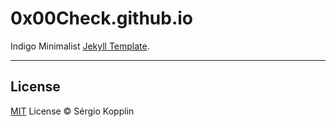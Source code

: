 # 0x00Check.github.io
Indigo Minimalist [Jekyll Template](https://github.com/sergiokopplin/indigo).

---

## License
[MIT](https://kopplin.mit-license.org/) License © Sérgio Kopplin
